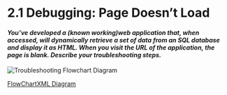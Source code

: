 # 2.1 Debugging: Page Doesn’t Load

#### *You’ve developed a (known working)web application that, when accessed, will dynamically retrieve a set of data from an SQL database and display it as HTML. When you visit the URL of the application, the page is blank. Describe your troubleshooting steps.*

![Troubleshooting Flowchart Diagram](https://drive.google.com/file/d/1KKD6CuxqmTk_8JKFR7_KBlXB_qTWoXXC/view?usp=sharing)

[FlowChartXML Diagram](https://drive.google.com/file/d/1H6BkpXYkcTYVh2Ke4jXhZlFkKtA6yaBg/view?usp=sharing)

